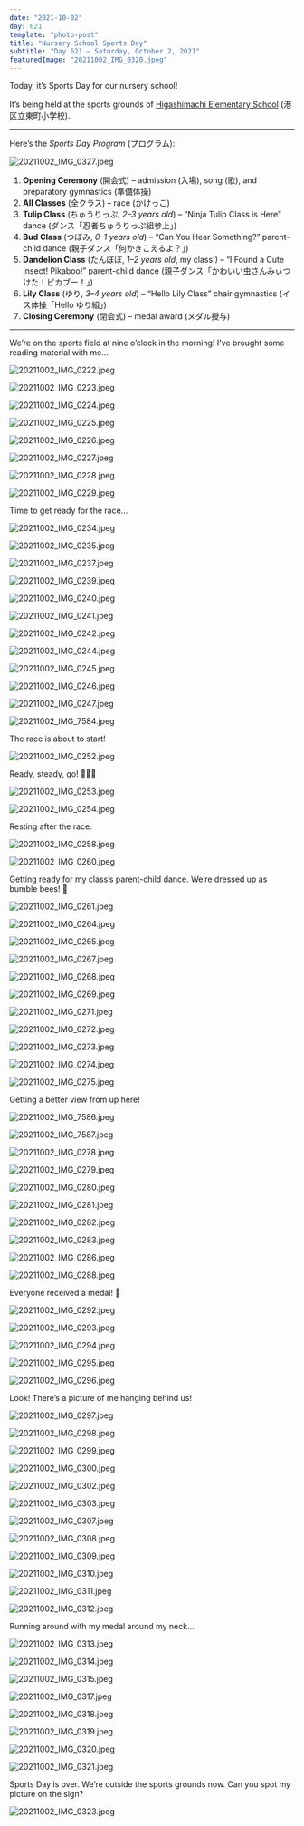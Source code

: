```yaml
---
date: "2021-10-02"
day: 621
template: "photo-post"
title: "Nursery School Sports Day"
subtitle: "Day 621 – Saturday, October 2, 2021"
featuredImage: "20211002_IMG_0320.jpeg"
---
```


Today, it’s Sports Day for our nursery school!

It’s being held at the sports grounds of <a href="https://goo.gl/maps/gB7s8XdtKcsokUHa6">Higashimachi Elementary School</a> (港区立東町小学校).

<hr />

Here’s the _Sports Day Program_ (プログラム):

![20211002_IMG_0327.jpeg](20211002_IMG_0327.jpeg)

1. <b>Opening Ceremony</b> (開会式) – admission (入場), song (歌), and preparatory gymnastics (準備体操)
2. <b>All Classes</b> (全クラス) – race (かけっこ)
3. <b>Tulip Class</b> (ちゅうりっぷ, _2–3 years old_) – “Ninja Tulip Class is Here” dance (ダンス「忍者ちゅうりっぷ組参上」)
4. <b>Bud Class</b> (つぼみ, _0–1 years old_) – “Can You Hear Something?” parent-child dance (親子ダンス「何かきこえるよ？」)
5. <b>Dandelion Class</b> (たんぽぽ, _1–2 years old_, my class!) – “I Found a Cute Insect! Pikaboo!” parent-child dance (親子ダンス「かわいい虫さんみぃつけた！ピカブー！」)
6. <b>Lily Class</b> (ゆり, _3–4 years old_) – “Hello Lily Class” chair gymnastics (イス体操「Hello ゆり組」)
7. <b>Closing Ceremony</b> (閉会式) – medal award (メダル授与)

<hr />

We’re on the sports field at nine o’clock in the morning! I’ve brought some reading material with me…

![20211002_IMG_0222.jpeg](20211002_IMG_0222.jpeg)

![20211002_IMG_0223.jpeg](20211002_IMG_0223.jpeg)

![20211002_IMG_0224.jpeg](20211002_IMG_0224.jpeg)

![20211002_IMG_0225.jpeg](20211002_IMG_0225.jpeg)

![20211002_IMG_0226.jpeg](20211002_IMG_0226.jpeg)

![20211002_IMG_0227.jpeg](20211002_IMG_0227.jpeg)

![20211002_IMG_0228.jpeg](20211002_IMG_0228.jpeg)

![20211002_IMG_0229.jpeg](20211002_IMG_0229.jpeg)

Time to get ready for the race…

![20211002_IMG_0234.jpeg](20211002_IMG_0234.jpeg)

![20211002_IMG_0235.jpeg](20211002_IMG_0235.jpeg)

![20211002_IMG_0237.jpeg](20211002_IMG_0237.jpeg)

![20211002_IMG_0239.jpeg](20211002_IMG_0239.jpeg)

![20211002_IMG_0240.jpeg](20211002_IMG_0240.jpeg)

![20211002_IMG_0241.jpeg](20211002_IMG_0241.jpeg)

![20211002_IMG_0242.jpeg](20211002_IMG_0242.jpeg)

![20211002_IMG_0244.jpeg](20211002_IMG_0244.jpeg)

![20211002_IMG_0245.jpeg](20211002_IMG_0245.jpeg)

![20211002_IMG_0246.jpeg](20211002_IMG_0246.jpeg)

![20211002_IMG_0247.jpeg](20211002_IMG_0247.jpeg)

![20211002_IMG_7584.jpeg](20211002_IMG_7584.jpeg)

The race is about to start!

![20211002_IMG_0252.jpeg](20211002_IMG_0252.jpeg)

Ready, steady, go! 🏃🏻‍♂️

![20211002_IMG_0253.jpeg](20211002_IMG_0253.jpeg)

![20211002_IMG_0254.jpeg](20211002_IMG_0254.jpeg)

Resting after the race.

![20211002_IMG_0258.jpeg](20211002_IMG_0258.jpeg)

![20211002_IMG_0260.jpeg](20211002_IMG_0260.jpeg)

Getting ready for my class’s parent-child dance. We’re dressed up as bumble bees! 🐝

![20211002_IMG_0261.jpeg](20211002_IMG_0261.jpeg)

![20211002_IMG_0264.jpeg](20211002_IMG_0264.jpeg)

![20211002_IMG_0265.jpeg](20211002_IMG_0265.jpeg)

![20211002_IMG_0267.jpeg](20211002_IMG_0267.jpeg)

![20211002_IMG_0268.jpeg](20211002_IMG_0268.jpeg)

![20211002_IMG_0269.jpeg](20211002_IMG_0269.jpeg)

![20211002_IMG_0271.jpeg](20211002_IMG_0271.jpeg)

![20211002_IMG_0272.jpeg](20211002_IMG_0272.jpeg)

![20211002_IMG_0273.jpeg](20211002_IMG_0273.jpeg)

![20211002_IMG_0274.jpeg](20211002_IMG_0274.jpeg)

![20211002_IMG_0275.jpeg](20211002_IMG_0275.jpeg)

Getting a better view from up here!

![20211002_IMG_7586.jpeg](20211002_IMG_7586.jpeg)

![20211002_IMG_7587.jpeg](20211002_IMG_7587.jpeg)

![20211002_IMG_0278.jpeg](20211002_IMG_0278.jpeg)

![20211002_IMG_0279.jpeg](20211002_IMG_0279.jpeg)

![20211002_IMG_0280.jpeg](20211002_IMG_0280.jpeg)

![20211002_IMG_0281.jpeg](20211002_IMG_0281.jpeg)

![20211002_IMG_0282.jpeg](20211002_IMG_0282.jpeg)

![20211002_IMG_0283.jpeg](20211002_IMG_0283.jpeg)

![20211002_IMG_0286.jpeg](20211002_IMG_0286.jpeg)

![20211002_IMG_0288.jpeg](20211002_IMG_0288.jpeg)

Everyone received a medal! 🏅

![20211002_IMG_0292.jpeg](20211002_IMG_0292.jpeg)

![20211002_IMG_0293.jpeg](20211002_IMG_0293.jpeg)

![20211002_IMG_0294.jpeg](20211002_IMG_0294.jpeg)

![20211002_IMG_0295.jpeg](20211002_IMG_0295.jpeg)

![20211002_IMG_0296.jpeg](20211002_IMG_0296.jpeg)

Look! There’s a picture of me hanging behind us!

![20211002_IMG_0297.jpeg](20211002_IMG_0297.jpeg)

![20211002_IMG_0298.jpeg](20211002_IMG_0298.jpeg)

![20211002_IMG_0299.jpeg](20211002_IMG_0299.jpeg)

![20211002_IMG_0300.jpeg](20211002_IMG_0300.jpeg)

![20211002_IMG_0302.jpeg](20211002_IMG_0302.jpeg)

![20211002_IMG_0303.jpeg](20211002_IMG_0303.jpeg)

![20211002_IMG_0307.jpeg](20211002_IMG_0307.jpeg)

![20211002_IMG_0308.jpeg](20211002_IMG_0308.jpeg)

![20211002_IMG_0309.jpeg](20211002_IMG_0309.jpeg)

![20211002_IMG_0310.jpeg](20211002_IMG_0310.jpeg)

![20211002_IMG_0311.jpeg](20211002_IMG_0311.jpeg)

![20211002_IMG_0312.jpeg](20211002_IMG_0312.jpeg)

Running around with my medal around my neck…

![20211002_IMG_0313.jpeg](20211002_IMG_0313.jpeg)

![20211002_IMG_0314.jpeg](20211002_IMG_0314.jpeg)

![20211002_IMG_0315.jpeg](20211002_IMG_0315.jpeg)

![20211002_IMG_0317.jpeg](20211002_IMG_0317.jpeg)

![20211002_IMG_0318.jpeg](20211002_IMG_0318.jpeg)

![20211002_IMG_0319.jpeg](20211002_IMG_0319.jpeg)

![20211002_IMG_0320.jpeg](20211002_IMG_0320.jpeg)

![20211002_IMG_0321.jpeg](20211002_IMG_0321.jpeg)

Sports Day is over. We’re outside the sports grounds now. Can you spot my picture on the sign?

![20211002_IMG_0323.jpeg](20211002_IMG_0323.jpeg)
